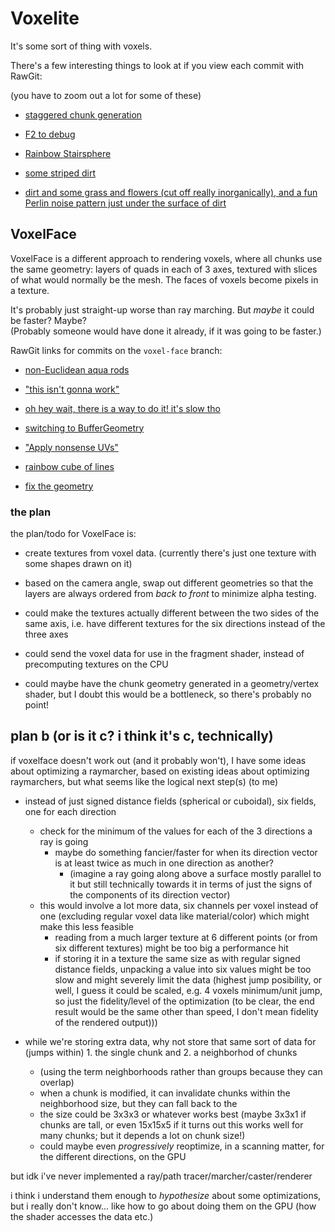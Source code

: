 # Voxelite

It's some sort of thing with voxels.

There's a few interesting things to look at if you view each commit with RawGit:

(you have to zoom out a lot for some of these)

* [staggered chunk generation](https://rawgit.com/1j01/voxelite/2a151fdd029f085cb3c2bac1f15e91e2a87df0f7/index.html)

* [F2 to debug](https://rawgit.com/1j01/voxelite/a13424d1783611c9e18821cb4bc3819692dbc6cc/index.html)

* [Rainbow Stairsphere](https://rawgit.com/1j01/voxelite/8cd8870528dbee0745bbcec65104edfe9f7a6a8b/index.html)

* [some striped dirt](https://rawgit.com/1j01/voxelite/44c8f41ad6ca710e3581b5a78c3356e958bc236e/index.html)

* [dirt and some grass and flowers (cut off really inorganically), and a fun Perlin noise pattern just under the surface of dirt](https://rawgit.com/1j01/voxelite/514f490d74df7d5b2ecadf7378f27ab9e435aba9/index.html)

## VoxelFace

VoxelFace is a different approach to rendering voxels, where all chunks use the same geometry:
layers of quads in each of 3 axes,
textured with slices of what would normally be the mesh.
The faces of voxels become pixels in a texture.

It's probably just straight-up worse than ray marching. But *maybe* it could be faster? Maybe?  
(Probably someone would have done it already, if it was going to be faster.)

RawGit links for commits on the `voxel-face` branch:

* [non-Euclidean aqua rods](https://rawgit.com/1j01/voxelite/62fec519f92fa96b079ce5b28ba06736b3aabc54/index.html)

* ["this isn't gonna work"](https://rawgit.com/1j01/voxelite/657cc59749f3e2ba7fa174d413ebe84dd2a7a7af/index.html)

* [oh hey wait, there is a way to do it! it's slow tho](https://rawgit.com/1j01/voxelite/bc11e4a023c7bd298e9024ee1b8fe084c3a081d5/index.html)

* [switching to BufferGeometry](https://rawgit.com/1j01/voxelite/29bc865f623e3deb2e21fc6ef12a8dd1a911404b/index.html)

* ["Apply nonsense UVs"](https://rawgit.com/1j01/voxelite/d976be9e3467df34f1eba317b772c3aabf67f31d/index.html)

* [rainbow cube of lines](https://rawgit.com/1j01/voxelite/a487a3f97eb8ce5930580cd8a33a8ba4f8b2bc84/index.html)

* [fix the geometry](https://rawgit.com/1j01/voxelite/29e2f8b17f6cb30d7b79f745194d8b7e878fbe9e/index.html)

### the plan

the plan/todo for VoxelFace is:

* create textures from voxel data. (currently there's just one texture with some shapes drawn on it)

* based on the camera angle, swap out different geometries so that the layers are always ordered from *back to front* to minimize alpha testing.

* could make the textures actually different between the two sides of the same axis,
i.e. have different textures for the six directions instead of the three axes

* could send the voxel data for use in the fragment shader, instead of precomputing textures on the CPU

* could maybe have the chunk geometry generated in a geometry/vertex shader, but I doubt this would be a bottleneck, so there's probably no point!

## plan b (or is it c? i think it's c, technically)

if voxelface doesn't work out (and it probably won't),
I have some ideas about optimizing a raymarcher,
based on existing ideas about optimizing raymarchers,
but what seems like the logical next step(s) (to me)

* instead of just signed distance fields (spherical or cuboidal), six fields, one for each direction
	* check for the minimum of the values for each of the 3 directions a ray is going
		* maybe do something fancier/faster for when its direction vector is at least twice as much in one direction as another?
			* (imagine a ray going along above a surface mostly parallel to it but still technically towards it in terms of just the signs of the components of its direction vector)
	* this would involve a lot more data, six channels per voxel instead of one (excluding regular voxel data like material/color) which might make this less feasible
		* reading from a much larger texture at 6 different points (or from six different textures) might be too big a performance hit
		* if storing it in a texture the same size as with regular signed distance fields, unpacking a value into six values might be too slow and might severely limit the data (highest jump posibility, or well, I guess it could be scaled, e.g. 4 voxels minimum/unit jump, so just the fidelity/level of the optimization (to be clear, the end result would be the same other than speed, I don't mean fidelity of the rendered output)))

* while we're storing extra data, why not store that same sort of data for (jumps within) 1. the single chunk and 2. a neighborhod of chunks
	* (using the term neighborhoods rather than groups because they can overlap)
	* when a chunk is modified, it can invalidate chunks within the neighborhood size, but they can fall back to the  
	* the size could be 3x3x3 or whatever works best (maybe 3x3x1 if chunks are tall, or even 15x15x5 if it turns out this works well for many chunks; but it depends a lot on chunk size!)
	* could maybe even *progressively* reoptimize, in a scanning matter, for the different directions, on the GPU

but idk i've never implemented a ray/path tracer/marcher/caster/renderer

i think i understand them enough to *hypothesize* about some optimizations,
but i really don't know... like how to go about doing them on the GPU
(how the shader accesses the data etc.)
